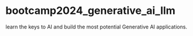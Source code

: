 # bootcamp2024_generative_ai_llm
 learn the keys to AI and build the most potential Generative AI applications.
